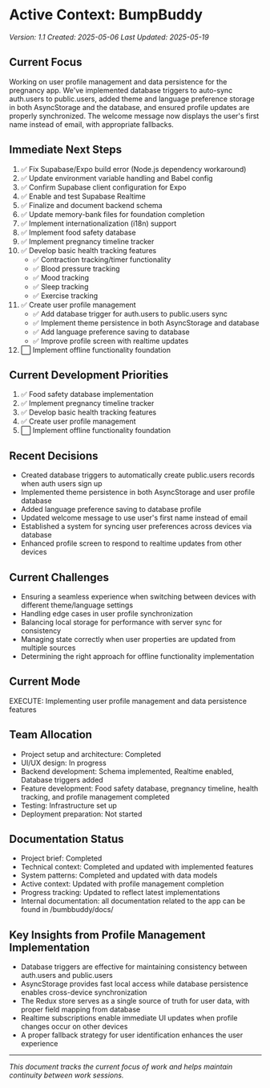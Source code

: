 # Active Context: BumpBuddy

_Version: 1.1_
_Created: 2025-05-06_
_Last Updated: 2025-05-19_

## Current Focus

Working on user profile management and data persistence for the pregnancy app. We've implemented database triggers to auto-sync auth.users to public.users, added theme and language preference storage in both AsyncStorage and the database, and ensured profile updates are properly synchronized. The welcome message now displays the user's first name instead of email, with appropriate fallbacks.

## Immediate Next Steps

1. ✅ Fix Supabase/Expo build error (Node.js dependency workaround)
2. ✅ Update environment variable handling and Babel config
3. ✅ Confirm Supabase client configuration for Expo
4. ✅ Enable and test Supabase Realtime
5. ✅ Finalize and document backend schema
6. ✅ Update memory-bank files for foundation completion
7. ✅ Implement internationalization (i18n) support
8. ✅ Implement food safety database
9. ✅ Implement pregnancy timeline tracker
10. ✅ Develop basic health tracking features
    - ✅ Contraction tracking/timer functionality
    - ✅ Blood pressure tracking
    - ✅ Mood tracking
    - ✅ Sleep tracking
    - ✅ Exercise tracking
11. ✅ Create user profile management
    - ✅ Add database trigger for auth.users to public.users sync
    - ✅ Implement theme persistence in both AsyncStorage and database
    - ✅ Add language preference saving to database
    - ✅ Improve profile screen with realtime updates
12. ⬜ Implement offline functionality foundation

## Current Development Priorities

1. ✅ Food safety database implementation
2. ✅ Implement pregnancy timeline tracker
3. ✅ Develop basic health tracking features
4. ✅ Create user profile management
5. ⬜ Implement offline functionality foundation

## Recent Decisions

- Created database triggers to automatically create public.users records when auth users sign up
- Implemented theme persistence in both AsyncStorage and user profile database
- Added language preference saving to database profile
- Updated welcome message to use user's first name instead of email
- Established a system for syncing user preferences across devices via database
- Enhanced profile screen to respond to realtime updates from other devices

## Current Challenges

- Ensuring a seamless experience when switching between devices with different theme/language settings
- Handling edge cases in user profile synchronization
- Balancing local storage for performance with server sync for consistency
- Managing state correctly when user properties are updated from multiple sources
- Determining the right approach for offline functionality implementation

## Current Mode

EXECUTE: Implementing user profile management and data persistence features

## Team Allocation

- Project setup and architecture: Completed
- UI/UX design: In progress
- Backend development: Schema implemented, Realtime enabled, Database triggers added
- Feature development: Food safety database, pregnancy timeline, health tracking, and profile management completed
- Testing: Infrastructure set up
- Deployment preparation: Not started

## Documentation Status

- Project brief: Completed
- Technical context: Completed and updated with implemented features
- System patterns: Completed and updated with data models
- Active context: Updated with profile management completion
- Progress tracking: Updated to reflect latest implementations
- Internal documentation: all documentation related to the app can be found in /bumbbuddy/docs/

## Key Insights from Profile Management Implementation

- Database triggers are effective for maintaining consistency between auth.users and public.users
- AsyncStorage provides fast local access while database persistence enables cross-device synchronization
- The Redux store serves as a single source of truth for user data, with proper field mapping from database
- Realtime subscriptions enable immediate UI updates when profile changes occur on other devices
- A proper fallback strategy for user identification enhances the user experience

---

_This document tracks the current focus of work and helps maintain continuity between work sessions._
